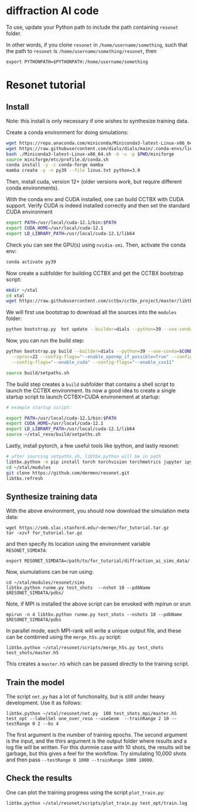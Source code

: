 # diffraction AI code

To use, update your Python path to include the path containing `resonet` folder. 

In other words, if you clone `resonet` in `/home/username/something`, such that the path to `resonet` is `/home/username/something/resonet`, then

```
export PYTHONPATH=$PYTHONPATH:/home/username/something
```

# Resonet tutorial

## Install

Note: this install is only necessary if one wishes to synthesize training data.

Create a conda environment for doing simulations:

```bash
wget https://repo.anaconda.com/miniconda/Miniconda3-latest-Linux-x86_64.sh
wget https://raw.githubusercontent.com/dials/dials/main/.conda-envs/linux.txt
bash ./Miniconda3-latest-Linux-x86_64.sh -b -u -p $PWD/miniforge
source miniforge/etc/profile.d/conda.sh
conda install -y -c conda-forge mamba
mamba create -y -n py39 --file linux.txt python=3.9
```

Then, install cuda, version 12+ (older versions work, but require different conda environments).

With the conda env and CUDA installed, one can build CCTBX with CUDA support. Verify CUDA is indeed installed correctly and then set the standard CUDA environment
 
```bash
export PATH=/usr/local/cuda-12.1/bin:$PATH
export CUDA_HOME=/usr/local/cuda-12.1
export LD_LIBRARY_PATH=/usr/local/cuda-12.1/lib64
```

Check you can see the GPU(s) using ```nvidia-smi```. Then, activate the conda env:


```bash
conda activate py39
```

Now create a subfolder for building CCTBX and get the CCTBX bootstrap script:

```bash
mkdir ~/xtal
cd xtal
wget https://raw.githubusercontent.com/cctbx/cctbx_project/master/libtbx/auto_build/bootstrap.py
```

We will first use bootstrap to download all the sources into the `modules` folder:

```bash
python bootstrap.py  hot update --builder=dials --python=39 --use-conda=$CONDA_PREFIX
```

Now, you can run the build step:

```bash
python bootstrap.py build --builder=dials --python=39 --use-conda=$CONDA_PREFIX  \
  --nproc=22 --config-flags="--enable_openmp_if_possible=True" --config-flags="--use_environment_flags" \
  --config-flags="--enable_cuda" --config-flags="--enable_cxx11"

source build/setpaths.sh
```

The build step creates a `build` subfolder that contains a shell script to launch the CCTBX environment. Its now a good idea to create a single startup script to launch CCTBX+CUDA environement at startup:

```bash
# example startup script:

export PATH=/usr/local/cuda-12.1/bin:$PATH
export CUDA_HOME=/usr/local/cuda-12.1
export LD_LIBRARY_PATH=/usr/local/cuda-12.1/lib64
source ~/xtal_reso/build/setpaths.sh
```

Lastly, install pytorch, a few useful tools like ipython, and lastly resonet:

```bash
# after sourcing setpaths.sh, libtbx.python will be in path
libtbx.python -m pip install torch torchvision torchmetrics jupyter ipython
cd ~/xtal/modules
git clone https://github.com/dermen/resonet.git
libtbx.refresh
```


## Synthesize training data
With the above environment, you should now download the simulation meta data:

```
wget https://smb.slac.stanford.edu/~dermen/for_tutorial.tar.gz
tar -xzvf for_tutorial.tar.gz
```

and then specify its location using the environment variable `RESONET_SIMDATA`:

```
export RESONET_SIMDATA=/path/to/for_tutorial/diffraction_ai_sims_data/
```

Now, siumulations can be run using:

```
cd ~/xtal/modules/resonet/sims
libtbx.python runme.py test_shots  --nshot 10 --pdbName $RESONET_SIMDATA/pdbs/
```

Note, if MPI is installed the above script can be envoked with mpirun or srun

```
mpirun -n 4 libtbx.python runme.py test_shots --nshots 10 --pdbName $RESONET_SIMDATA/pdbs
```

In parallel mode, each MPI-rank will write a unique output file, and these can be combined using the `merge_h5s.py` script:

```
libtbx.python ~/xtal/resonet/scripts/merge_h5s.py test_shots test_shots/master.h5
```

This creates a `master.h5` which can be passed directly to the training script.


## Train the model
The script `net.py` has a lot of functionality, but is still under heavy development. Use it as follows:

```
libtbx.python ~/xtal/resonet/net.py  100 test_shots_mpi/master.h5  test_opt --labelSel one_over_reso --useGeom  --trainRange 2 10 --testRange 0 2 --bs 4
```

The first argument is the number of training epochs. The second argument is the input, and the thirs argument is the output folder where results and a log file will be written. For this dummie case with 10 shots, the results will be garbage, but this gives a feel for the workflow. Try simulating 10,000 shots and then pass `--testRange 0 1000 --trainRange 1000 10000`.

## Check the results
One can plot the training progress using the script `plot_train.py`:

```
libtbx.python ~/xtal/resonet/scripts/plot_train.py test_opt/train.log
```
